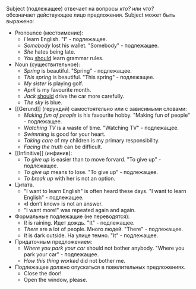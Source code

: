 Subject (подлежащее) отвечает на вопросы *кто?* или *что?* обозначает действующее лицо предложения.
Subject может быть выражено:
- Pronounce (местоимение):
	- *I* learn English. "I" - подлежащее.
	- *Somebody* lost his wallet. "Somebody" - подлежащее.
	- _She_ hates being late.
	- _You_ [should](</Verb/Modal verbs>) learn grammar rules.
- Noun (существительное):
	- *Spring* is beautiful. "Spring" - подлежащее.
	- *This spring* is beautiful. "This spring" - подлежащее.
	- *My sister* is playing golf.
	- *April* is my favourite month.
	- _Jack_ [should](</Verb/Modal verbs>) drive the car more carefully.
	- _The sky_ is blue.
- [[Gerund]] (герундий) самостоятельно или с зависимыми словами:
	- *Making fun of people* is his favourite hobby. "Making fun of people" - подлежащее.
	- *Watching TV* is a waste of time. "Watching TV" - подлежащее.
	- *Swimming* is good for your heart.
	- _Taking care_ of my children is my primary responsibility.
	- _Facing the truth_ can be difficult.
- [[Infinitive]] (инфинив):
	- *To give up* is easier than to move forvard. "To give up" - подлежащее.
	- *To give up* means to lose. "To give up" - подлежащее.
	- _To break up_ with her is not an option.
- Цитата.
	- "I want to learn English" is often heard these days. "I want to learn English" -  подлежащее.
	- «I don’t know» is not an answer.
	- "I want more!" was repeated again and again.
- Формальные подлежащие (не переводятся):
	- *It* is raining. Идет дождь. "It" - подлежащее. 
	- *There* are a lot of people. Много людей. "There" - подлежащее.
	- _It_ is dark outside. На улице темно. "It" - подлежащее.
- Придаточным предложением:
	- _Where you park your car_ should not bother anybody. "Where you park your car" - подлежащее.
	- _How this thing worked_ did not bother me.
- Подлежащее должно опускаться в повелительных предложениях. 
	- Close the door!
	- Open the window, please.